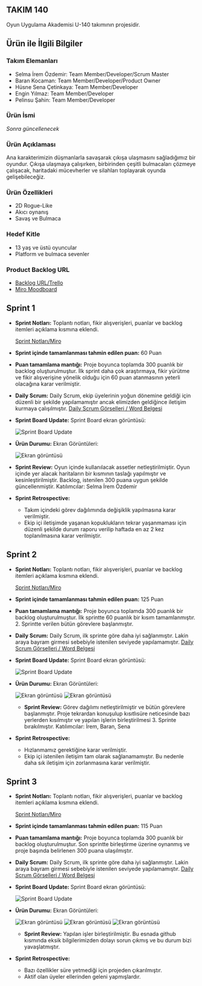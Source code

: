 ## TAKIM 140
Oyun Uygulama Akademisi U-140 takımının projesidir.

## Ürün ile İlgili Bilgiler
### Takım Elemanları
- Selma İrem Özdemir: Team Member/Developer/Scrum Master
- Baran Kocaman: Team Member/Developer/Product Owner
- Hüsne Sena Çetinkaya: Team Member/Developer
- Engin Yılmaz: Team Member/Developer
- Pelinsu Şahin: Team Member/Developer

### Ürün İsmi
*Sonra güncellenecek*

### Ürün Açıklaması
Ana karakterimizin düşmanlarla savaşarak çıkışa ulaşmasını sağladığımız bir oyundur. Çıkışa ulaşmaya çalışırken, birbirinden çeşitli bulmacaları çözmeye çalışacak, haritadaki mücevherler ve silahları toplayarak oyunda gelişebileceğiz.

### Ürün Özellikleri
- 2D Rogue-Like
- Akıcı oynanış
- Savaş ve Bulmaca

### Hedef Kitle
- 13 yaş ve üstü oyuncular
- Platform ve bulmaca sevenler

### Product Backlog URL
- [Backlog URL/Trello](https://trello.com/invite/b/p2E43aO1/ATTI672d56e95a7fdbd88bcddd49ad387eef9F288CC8/u-140)
- [Miro Moodboard](https://miro.com/welcomeonboard/a3E5V2gzSGFUOXpUT3FLQk8xN1VBNTdxZUdaSVlsQ0Y4SWxOMWp5QTg3R0p2Y0FZcG5LMnZocnl2NWRCNktlSHwzNDU4NzY0NTU2OTcwODU0MzMzfDI=?share_link_id=973707109197)
## Sprint 1
- **Sprint Notları:** Toplantı notları, fikir alışverişleri, puanlar ve backlog itemleri açıklama kısmına eklendi.
  
  [Sprint Notları/Miro](https://miro.com/welcomeonboard/WGoxa25yWjB5Y0kyZG1LR3FnTkJ1R2pDVVBUQlBiUXZhdkJ0OGhyeEk0aGtMN2F3RThhVnlpNU5wQVYyY2pwUHwzNDU4NzY0NTU2OTcwODU0MzMzfDI=?share_link_id=868769972741)

- **Sprint içinde tamamlanması tahmin edilen puan:** 60 Puan

- **Puan tamamlama mantığı:** Proje boyunca toplamda 300 puanlık bir backlog oluşturulmuştur. İlk sprint daha çok araştırmaya, fikir yürütme ve fikir alışverişine yönelik olduğu için 60 puan atanmasının yeterli olacağına karar verilmiştir.

- **Daily Scrum:** Daily Scrum, ekip üyelerinin yoğun dönemine geldiği için düzenli bir şekilde yapılamamıştır ancak elimizden geldiğince iletişim kurmaya çalışılmıştır.
  [Daily Scrum Görselleri / Word Belgesi](https://docs.google.com/document/d/1gOh7O5DB-334A3Zfw0VXmVcULwdkgJRwGzipTLLwKZQ/edit?usp=sharing)

- **Sprint Board Update:** Sprint Board ekran görüntüsü:
  
  ![Sprint Board Update](https://github.com/Hir0zuki/U-140/blob/main/images/sprint1.png)

- **Ürün Durumu:** Ekran Görüntüleri:

  ![Ekran görüntüsü](https://github.com/Hir0zuki/U-140/blob/main/images/game_proto.png)

- **Sprint Review:** Oyun içinde kullanılacak assetler netleştirilmiştir. Oyun içinde yer alacak haritaların bir kısmının taslağı yapılmıştır ve kesinleştirilmiştir. Backlog, istenilen 300 puana uygun şekilde güncellenmiştir. Katılımcılar: Selma İrem Özdemir

- **Sprint Retrospective:**
  - Takım içindeki görev dağılımında değişiklik yapılmasına karar verilmiştir.
  - Ekip içi iletişimde yaşanan kopuklukların tekrar yaşanmaması için düzenli şekilde durum raporu verilip haftada en az 2 kez toplanılmasına karar verilmiştir.

 ## Sprint 2
- **Sprint Notları:** Toplantı notları, fikir alışverişleri, puanlar ve backlog itemleri açıklama kısmına eklendi.
  
  [Sprint Notları/Miro](https://miro.com/welcomeonboard/WGoxa25yWjB5Y0kyZG1LR3FnTkJ1R2pDVVBUQlBiUXZhdkJ0OGhyeEk0aGtMN2F3RThhVnlpNU5wQVYyY2pwUHwzNDU4NzY0NTU2OTcwODU0MzMzfDI=?share_link_id=868769972741)
  
- **Sprint içinde tamamlanması tahmin edilen puan:** 125 Puan

- **Puan tamamlama mantığı:** Proje boyunca toplamda 300 puanlık bir backlog oluşturulmuştur. İlk sprintte 60 puanlık bir kısım tamamlanmıştır. 2. Sprintte verilen bütün görevlere başlanmıştır.

- **Daily Scrum:** Daily Scrum, ilk sprinte göre daha iyi sağlanmıştır. Lakin araya bayram girmesi sebebiyle istenilen seviyede yapılamamıştır.
  [Daily Scrum Görselleri / Word Belgesi](https://docs.google.com/document/d/1gOh7O5DB-334A3Zfw0VXmVcULwdkgJRwGzipTLLwKZQ/edit?usp=sharing)

- **Sprint Board Update:** Sprint Board ekran görüntüsü:
  
  ![Sprint Board Update](https://github.com/Hir0zuki/U-140/blob/main/images/sprint2.png)

- **Ürün Durumu:** Ekran Görüntüleri:

  ![Ekran görüntüsü](https://github.com/Hir0zuki/U-140/blob/main/images/1.png?raw=true)
  ![Ekran görüntüsü](https://github.com/Hir0zuki/U-140/blob/main/images/3.png?raw=true)

  - **Sprint Review:** Görev dağılımı netleştirilmiştir ve bütün görevlere başlanmıştır. Proje tekrardan konuşulup kısıtlısüre neticesinde bazı yerlerden kısılmıştır ve yapılan işlerin birleştirilmesi 3. Sprinte bırakılmıştır. Katılımcılar: İrem, Baran, Sena

- **Sprint Retrospective:**
  - Hızlanmamız gerektiğine karar verilmiştir.
  - Ekip içi istenilen iletişim tam olarak sağlanamamıştır. Bu nedenle daha sık iletişim için zorlanmasına karar verilmiştir.


 ## Sprint 3
- **Sprint Notları:** Toplantı notları, fikir alışverişleri, puanlar ve backlog itemleri açıklama kısmına eklendi.
  
  [Sprint Notları/Miro](https://miro.com/welcomeonboard/WGoxa25yWjB5Y0kyZG1LR3FnTkJ1R2pDVVBUQlBiUXZhdkJ0OGhyeEk0aGtMN2F3RThhVnlpNU5wQVYyY2pwUHwzNDU4NzY0NTU2OTcwODU0MzMzfDI=?share_link_id=868769972741)
  
- **Sprint içinde tamamlanması tahmin edilen puan:** 115 Puan

- **Puan tamamlama mantığı:** Proje boyunca toplamda 300 puanlık bir backlog oluşturulmuştur. Son sprintte birleştirme üzerine oynanmış ve proje başında belirlenen 300 puana ulaşılmıştır.

- **Daily Scrum:** Daily Scrum, ilk sprinte göre daha iyi sağlanmıştır. Lakin araya bayram girmesi sebebiyle istenilen seviyede yapılamamıştır.
  [Daily Scrum Görselleri / Word Belgesi](https://docs.google.com/document/d/1gOh7O5DB-334A3Zfw0VXmVcULwdkgJRwGzipTLLwKZQ/edit?usp=sharing)

- **Sprint Board Update:** Sprint Board ekran görüntüsü:
  
  ![Sprint Board Update](https://github.com/Hir0zuki/U-140/blob/main/images/sprint3.png?raw=true)

- **Ürün Durumu:** Ekran Görüntüleri:

  ![Ekran görüntüsü](https://github.com/Hir0zuki/U-140/blob/main/images/update1.png?raw=true)
  ![Ekran görüntüsü](https://github.com/Hir0zuki/U-140/blob/main/images/update2.png?raw=true)
  ![Ekran görüntüsü](https://github.com/Hir0zuki/U-140/blob/main/images/update3.png?raw=true)

  - **Sprint Review:** Yapılan işler birleştirilmiştir. Bu esnada github kısmında eksik bilgilerimizden dolayı sorun çıkmış ve bu durum bizi yavaşlatmıştır. 

- **Sprint Retrospective:**
  - Bazı özellikler süre yetmediği için projeden çıkarılmıştır.
  - Aktif olan üyeler ellerinden geleni yapmışlardır.
